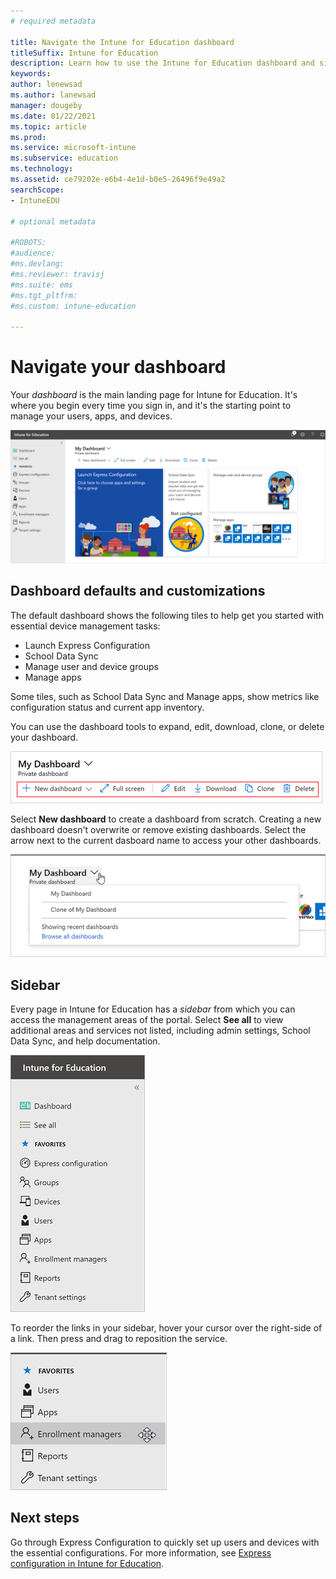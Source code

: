 ```yaml
---
# required metadata

title: Navigate the Intune for Education dashboard
titleSuffix: Intune for Education
description: Learn how to use the Intune for Education dashboard and sidebar to make navigating easier.
keywords:
author: lenewsad
ms.author: lanewsad
manager: dougeby
ms.date: 01/22/2021
ms.topic: article
ms.prod:
ms.service: microsoft-intune
ms.subservice: education
ms.technology:
ms.assetid: ce79202e-e6b4-4e1d-b0e5-26496f9e49a2
searchScope:
- IntuneEDU

# optional metadata

#ROBOTS:
#audience:
#ms.devlang:
#ms.reviewer: travisj
#ms.suite: ems
#ms.tgt_pltfrm:
#ms.custom: intune-education

---
```


# Navigate your dashboard

Your _dashboard_ is the main landing page for Intune for Education. It's where you begin every time you sign in, and it's the starting point to manage your users, apps, and devices.  

  ![The dashboard screen, which shows express configuration, school data sync, manage user and device groups, and manage app tiles.](./media/dashboard-landing-page-2101.png)

## Dashboard defaults and customizations  
The default dashboard shows the following tiles to help get you started with essential device management tasks:

* Launch Express Configuration
* School Data Sync
* Manage user and device groups
* Manage apps

Some tiles, such as School Data Sync and Manage apps, show metrics like configuration status and current app inventory.

You can use the dashboard tools to expand, edit, download, clone, or delete your dashboard. 

  ![Partial screenshot of Intune for Education dashboard, highlighting the toolbar options.](./media/dashboard-toolbar-2101.png)   

Select **New dashboard** to create a dashboard from scratch. Creating a new dashboard doesn't overwrite or remove existing dashboards. Select the arrow next to the current dasboard name to access your other dashboards.  

   ![Screenshot of Intune for Education dashboard. Arrow next to dashboard name is selected and reveals list of all dashboards in tenat.](./media/dashboard-add-new-2101.png)  

## Sidebar  

Every page in Intune for Education has a  _sidebar_ from which you can access the management areas of the portal.  Select **See all** to view additional areas and services not listed, including admin settings, School Data Sync, and help documentation.  

  ![Screenshot of the Intune for Edudcation sidebar showing the Dashboard and See all options,and eight Favorites.](./media/dashboard-left-sidebar-list-2101.png)



To reorder the links in your sidebar, hover your cursor over the right-side of a link. Then press and drag to reposition the service.  

  ![Image of Intune for Education sidebar with a move cursor hovering over the Enrollment managers item.](./media/dashboard-editing-sidebar-2001.png)  

  ## Next steps  

  Go through Express Configuration to quickly set up users and devices with the essential configurations. For more information, see [Express configuration in Intune for Education](express-configuration-intune-edu.md).   



